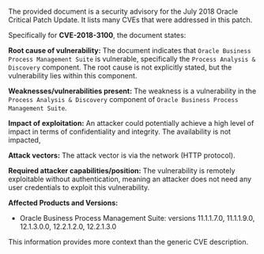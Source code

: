 The provided document is a security advisory for the July 2018 Oracle Critical Patch Update. It lists many CVEs that were addressed in this patch.

Specifically for **CVE-2018-3100**, the document states:

**Root cause of vulnerability:**
The document indicates that `Oracle Business Process Management Suite` is vulnerable, specifically the `Process Analysis & Discovery` component. The root cause is not explicitly stated, but the vulnerability lies within this component.

**Weaknesses/vulnerabilities present:**
The weakness is a vulnerability in the `Process Analysis & Discovery` component of `Oracle Business Process Management Suite`.

**Impact of exploitation:**
An attacker could potentially achieve a high level of impact in terms of confidentiality and integrity. The availability is not impacted,

**Attack vectors:**
The attack vector is via the network (HTTP protocol).

**Required attacker capabilities/position:**
The vulnerability is remotely exploitable without authentication, meaning an attacker does not need any user credentials to exploit this vulnerability.

**Affected Products and Versions:**

*   Oracle Business Process Management Suite: versions 11.1.1.7.0, 11.1.1.9.0, 12.1.3.0.0, 12.2.1.2.0, 12.2.1.3.0

This information provides more context than the generic CVE description.